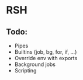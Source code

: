 RSH
===

Todo:
---

- Pipes
- Builtins (job, bg, for, if, ...)
- Override env with exports
- Background jobs
- Scripting

